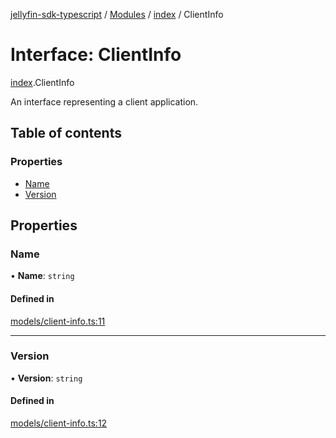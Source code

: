 [jellyfin-sdk-typescript](../README.md) / [Modules](../modules.md) / [index](../modules/index.md) / ClientInfo

# Interface: ClientInfo

[index](../modules/index.md).ClientInfo

An interface representing a client application.

## Table of contents

### Properties

- [Name](index.ClientInfo.md#name)
- [Version](index.ClientInfo.md#version)

## Properties

### Name

• **Name**: `string`

#### Defined in

[models/client-info.ts:11](https://github.com/thornbill/jellyfin-sdk-typescript/blob/0f61f16/src/models/client-info.ts#L11)

___

### Version

• **Version**: `string`

#### Defined in

[models/client-info.ts:12](https://github.com/thornbill/jellyfin-sdk-typescript/blob/0f61f16/src/models/client-info.ts#L12)
